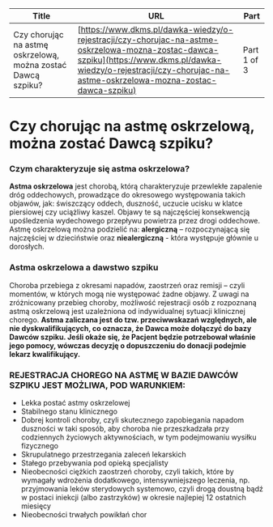 | **Title**       | **URL**           | **Part**              |
|-----------------|-------------------|-----------------------|
| Czy chorując na astmę oskrzelową, można zostać Dawcą szpiku?         | [https://www.dkms.pl/dawka-wiedzy/o-rejestracji/czy-chorujac-na-astme-oskrzelowa-mozna-zostac-dawca-szpiku](https://www.dkms.pl/dawka-wiedzy/o-rejestracji/czy-chorujac-na-astme-oskrzelowa-mozna-zostac-dawca-szpiku)    | Part 1 of 3          |

# Czy chorując na astmę oskrzelową, można zostać Dawcą szpiku?

### Czym charakteryzuje się astma oskrzelowa?


**Astma oskrzelowa** jest chorobą, którą charakteryzuje przewlekłe zapalenie dróg oddechowych, prowadzące do okresowego występowania takich objawów, jak: świszczący oddech, duszność, uczucie ucisku w klatce piersiowej czy uciążliwy kaszel. Objawy te są najczęściej konsekwencją upośledzenia wydechowego przepływu powietrza przez drogi oddechowe. Astmę oskrzelową można podzielić na: **alergiczną** – rozpoczynającą się najczęściej w dzieciństwie oraz **niealergiczną** \- która występuje głównie u dorosłych.


### Astma oskrzelowa a dawstwo szpiku


Choroba przebiega z okresami napadów, zaostrzeń oraz remisji – czyli momentów, w których mogą nie występować żadne objawy. Z uwagi na zróżnicowany przebieg choroby, możliwość rejestracji osób z rozpoznaną astmą oskrzelową jest uzależniona od indywidualnej sytuacji klinicznej chorego. **Astma zaliczana jest do tzw. przeciwwskazań względnych, ale** **nie dyskwalifikujących, co oznacza, że Dawca może dołączyć do bazy Dawców szpiku. Jeśli okaże się, że Pacjent będzie potrzebował właśnie jego pomocy, wówczas decyzję o dopuszczeniu do donacji podejmie lekarz kwalifikujący.**


### REJESTRACJA CHOREGO NA ASTMĘ W BAZIE DAWCÓW SZPIKU JEST MOŻLIWA, POD WARUNKIEM:


* Lekka postać astmy oskrzelowej
* Stabilnego stanu klinicznego
* Dobrej kontroli choroby, czyli skutecznego zapobiegania napadom duszności w taki sposób, aby choroba nie przeszkadzała przy codziennych życiowych aktywnościach, w tym podejmowaniu wysiłku fizycznego
* Skrupulatnego przestrzegania zaleceń lekarskich
* Stałego przebywania pod opieką specjalisty
* Nieobecności ciężkich zaostrzeń choroby, czyli takich, które by wymagały wdrożenia dodatkowego, intensywniejszego leczenia, np. przyjmowania leków sterydowych systemowo, czyli drogą doustną bądź w postaci iniekcji (albo zastrzyków) w okresie najlepiej 12 ostatnich miesięcy
* Nieobecności trwałych powikłań chor